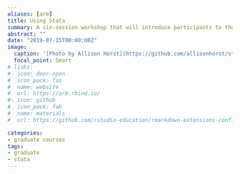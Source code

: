 ```yaml
---
aliases: [arm]
title: Using Stata
summary: A six-session workshop that will introduce participants to the basic usage of Stata for data management and analysis. An overview of the main Stata functions will be given by showing them applied to real data examples.
abstract: ""
date: "2019-07-15T00:00:00Z"
image:
  caption: '[Photo by Allison Horst](https://github.com/allisonhorst/stats-illustrations)'
  focal_point: Smart
# links:
#- icon: door-open
#  icon_pack: fas
#  name: website
#  url: https://arm.rbind.io/
#- icon: github
#  icon_pack: fab
#  name: materials
#  url: https://github.com/rstudio-education/rmarkdown-extensions-conf19

categories:
- graduate courses
tags:
- graduate
- stata
---
```


